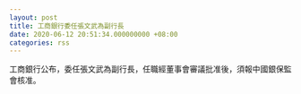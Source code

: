 ```yaml
---
layout: post
title: 工商銀行委任張文武為副行長
date: 2020-06-12 20:51:34.000000000 +08:00
categories: rss
---
```


工商銀行公布，委任張文武為副行長，任職經董事會審議批准後，須報中國銀保監會核准。
